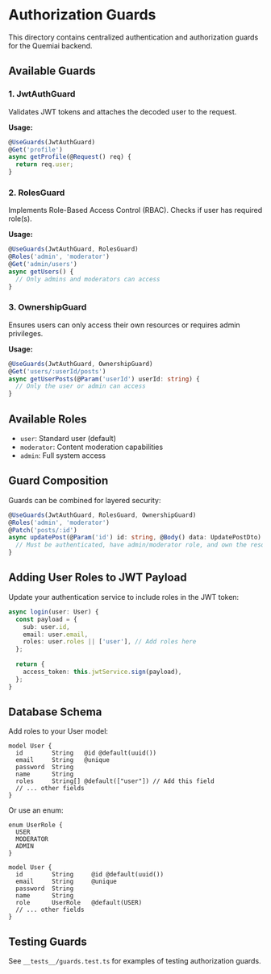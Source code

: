# Authorization Guards

This directory contains centralized authentication and authorization guards for the Quemiai backend.

## Available Guards

### 1. JwtAuthGuard

Validates JWT tokens and attaches the decoded user to the request.

**Usage:**
```typescript
@UseGuards(JwtAuthGuard)
@Get('profile')
async getProfile(@Request() req) {
  return req.user;
}
```

### 2. RolesGuard

Implements Role-Based Access Control (RBAC). Checks if user has required role(s).

**Usage:**
```typescript
@UseGuards(JwtAuthGuard, RolesGuard)
@Roles('admin', 'moderator')
@Get('admin/users')
async getUsers() {
  // Only admins and moderators can access
}
```

### 3. OwnershipGuard

Ensures users can only access their own resources or requires admin privileges.

**Usage:**
```typescript
@UseGuards(JwtAuthGuard, OwnershipGuard)
@Get('users/:userId/posts')
async getUserPosts(@Param('userId') userId: string) {
  // Only the user or admin can access
}
```

## Available Roles

- `user`: Standard user (default)
- `moderator`: Content moderation capabilities
- `admin`: Full system access

## Guard Composition

Guards can be combined for layered security:

```typescript
@UseGuards(JwtAuthGuard, RolesGuard, OwnershipGuard)
@Roles('admin', 'moderator')
@Patch('posts/:id')
async updatePost(@Param('id') id: string, @Body() data: UpdatePostDto) {
  // Must be authenticated, have admin/moderator role, and own the resource
}
```

## Adding User Roles to JWT Payload

Update your authentication service to include roles in the JWT token:

```typescript
async login(user: User) {
  const payload = { 
    sub: user.id, 
    email: user.email,
    roles: user.roles || ['user'], // Add roles here
  };
  
  return {
    access_token: this.jwtService.sign(payload),
  };
}
```

## Database Schema

Add roles to your User model:

```prisma
model User {
  id        String   @id @default(uuid())
  email     String   @unique
  password  String
  name      String
  roles     String[] @default(["user"]) // Add this field
  // ... other fields
}
```

Or use an enum:

```prisma
enum UserRole {
  USER
  MODERATOR
  ADMIN
}

model User {
  id        String     @id @default(uuid())
  email     String     @unique
  password  String
  name      String
  role      UserRole   @default(USER)
  // ... other fields
}
```

## Testing Guards

See `__tests__/guards.test.ts` for examples of testing authorization guards.
